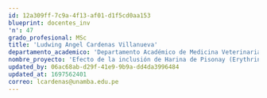 ```yaml
---
id: 12a309ff-7c9a-4f13-af01-d1f5cd0aa153
blueprint: docentes_inv
'n': 47
grado_profesional: MSc
title: 'Ludwing Angel Cardenas Villanueva'
departamento_academico: 'Departamento Académico de Medicina Veterinaria y Zootecnia'
nombre_proyecto: 'Efecto de la inclusión de Harina de Pisonay (Erythrina sp ) con diferente edad de rebrote sobre las características productivas de pollos de engorde.'
updated_by: 06ac68ab-d29f-41e9-9b9a-dd4da3996484
updated_at: 1697562401
correo: lcardenas@unamba.edu.pe
---
```

